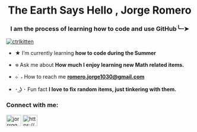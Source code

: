 <h1 align="center">The Earth Says Hello , Jorge Romero</h1>
<h3 align="center">I am the process of learning how to code and use GitHubׂ╰┈➤</h3>

<p align="left"> <a href="https://github.com/ryo-ma/github-profile-trophy"><img src="https://github-profile-trophy.vercel.app/?username=ctrlkitten" alt="ctrlkitten" /></a> </p>

- ★ I’m currently learning **how to code during the Summer**

- 𖦹 Ask me about **How much I enjoy learning new Math related items.**

- ⊹ ࣪ ˖ How to reach me **romero.jorge1030@gmail.com**

- ･ ͜ʖ ･ Fun fact **I love to fix random items, just tinkering with them.**

<h3 align="left">Connect with me:</h3>
<p align="left">
<a href="https://instagram.com/jorrrgggeee_" target="blank"><img align="center" src="https://raw.githubusercontent.com/rahuldkjain/github-profile-readme-generator/master/src/images/icons/Social/instagram.svg" alt="jorrrgggeee_" height="30" width="40" /></a>
<a href="https://discord.gg/https://discord.gg/WRCFf2b7" target="blank"><img align="center" src="https://raw.githubusercontent.com/rahuldkjain/github-profile-readme-generator/master/src/images/icons/Social/discord.svg" alt="https://discord.gg/WRCFf2b7" height="30" width="40" /></a>
</p>
